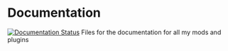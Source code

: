 # Documentation
[![Documentation Status](https://readthedocs.org/projects/untamemadman/badge/?version=latest)](http://untamemadman.readthedocs.io/en/latest/?badge=latest)
Files for the documentation for all my mods and plugins
